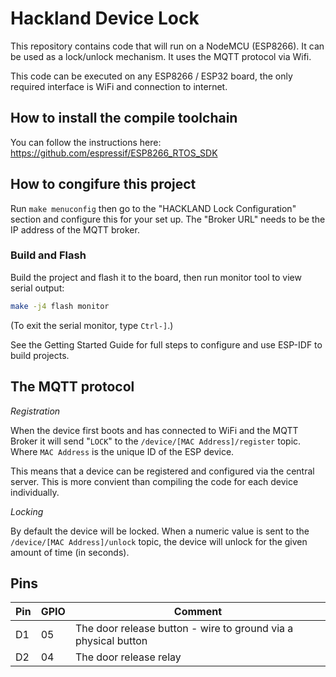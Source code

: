 # Hackland Device Lock

This repository contains code that will run on a NodeMCU (ESP8266). It can be used as a lock/unlock mechanism. It uses
the MQTT protocol via Wifi.

This code can be executed on any ESP8266 / ESP32 board, the only required interface is WiFi and connection to internet.

## How to install the compile toolchain

You can follow the instructions here: https://github.com/espressif/ESP8266_RTOS_SDK

## How to congifure this project

Run `make menuconfig` then go to the "HACKLAND Lock Configuration" section and configure this for your set up. The
"Broker URL" needs to be the IP address of the MQTT broker.

### Build and Flash

Build the project and flash it to the board, then run monitor tool to view serial output:

```sh
make -j4 flash monitor
```

(To exit the serial monitor, type `Ctrl-]`.)

See the Getting Started Guide for full steps to configure and use ESP-IDF to build projects.

## The MQTT protocol

_Registration_

When the device first boots and has connected to WiFi and the MQTT Broker it will send "`LOCK`" to the `/device/[MAC Address]/register` topic. Where `MAC Address` is the unique ID of the ESP device.

This means that a device can be registered and configured via the central server. This is more convient than compiling the code
for each device individually.

_Locking_

By default the device will be locked. When a numeric value is sent to the `/device/[MAC Address]/unlock` topic, the device
will unlock for the given amount of time (in seconds).

## Pins

| Pin | GPIO | Comment                                                        |
| --- | ---- | -------------------------------------------------------------- |
| D1  | 05   | The door release button - wire to ground via a physical button |
| D2  | 04   | The door release relay                                         |
